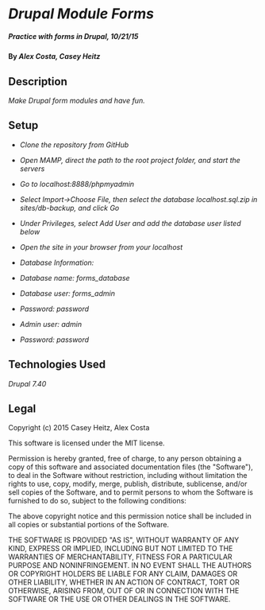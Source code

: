 # _Drupal Module Forms_

##### _Practice with forms in Drupal, 10/21/15_

#### By _**Alex Costa, Casey Heitz**_

## Description

_Make Drupal form modules and have fun._

## Setup
* _Clone the repository from GitHub_
* _Open MAMP, direct the path to the root project folder, and start the servers_
* _Go to localhost:8888/phpmyadmin_
* _Select Import->Choose File, then select the database localhost.sql.zip in sites/db-backup, and click Go_
* _Under Privileges, select Add User and add the database user listed below_
* _Open the site in your browser from your localhost_

* _Database Information:_
* _Database name: forms_database_
* _Database user: forms_admin_
* _Password: password_

* _Admin user: admin_
* _Password: password_

## Technologies Used
_Drupal 7.40_

## Legal

Copyright (c) 2015 Casey Heitz, Alex Costa

This software is licensed under the MIT license.

Permission is hereby granted, free of charge, to any person obtaining a copy
of this software and associated documentation files (the "Software"), to deal
in the Software without restriction, including without limitation the rights
to use, copy, modify, merge, publish, distribute, sublicense, and/or sell
copies of the Software, and to permit persons to whom the Software is
furnished to do so, subject to the following conditions:

The above copyright notice and this permission notice shall be included in
all copies or substantial portions of the Software.

THE SOFTWARE IS PROVIDED "AS IS", WITHOUT WARRANTY OF ANY KIND, EXPRESS OR
IMPLIED, INCLUDING BUT NOT LIMITED TO THE WARRANTIES OF MERCHANTABILITY,
FITNESS FOR A PARTICULAR PURPOSE AND NONINFRINGEMENT. IN NO EVENT SHALL THE
AUTHORS OR COPYRIGHT HOLDERS BE LIABLE FOR ANY CLAIM, DAMAGES OR OTHER
LIABILITY, WHETHER IN AN ACTION OF CONTRACT, TORT OR OTHERWISE, ARISING FROM,
OUT OF OR IN CONNECTION WITH THE SOFTWARE OR THE USE OR OTHER DEALINGS IN
THE SOFTWARE.
